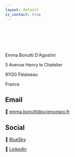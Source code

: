 ```yaml
---
layout: default
is_contact: true
---
```


<div style="height: 70px;"></div>

Emma Bonutti D'Agostini

5 Avenue Henry le Chatelier

91120 Palaiseau

France

## Email

📩 [emma.bonutti@sciencespo.fr](mailto:emma.bonutti@sciencespo.fr)


## Social

🦋 [BlueSky](https://bsky.app/profile/emmabonutti.bsky.social)

📝 [LinkedIn](https://www.linkedin.com/in/emma-bonutti-d-agostini-2b8026231)


<div style="height: 70px;"></div>
